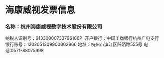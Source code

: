 
# 海康威视发票信息

### 名称：杭州海康威视数字技术股份有限公司
纳税人识别号：91330000733796106P 
开户银行：中国工商银行杭州广电支行
银行账号：1202051309900002966
地址：杭州市滨江区阡陌路555号
电话:0571-88075998
